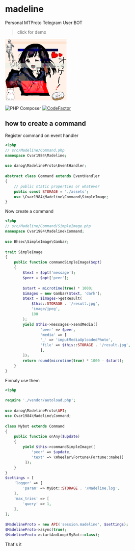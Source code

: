 # madeline
Personal MTProto Telegram User BOT
> click for demo
<a href="https://youtu.be/N4ZI5xgf0dA">
    <img src="assets/default.jpg" width="200px" height="200px"/>
</a>

![PHP Composer](https://github.com/Cvar1984/madeline/workflows/PHP%20Composer/badge.svg?branch=master)
[![CodeFactor](https://www.codefactor.io/repository/github/cvar1984/madeline/badge)](https://www.codefactor.io/repository/github/cvar1984/madeline)


## how to create a command
Register command on event handler
```php
<?php
// src/Madeline/Command.php
namespace Cvar1984\Madeline;

use danog\MadelineProto\EventHandler;

abstract class Command extends EventHandler
{
    // public static properties or whatever
    public const STORAGE = './assets';
    use \Cvar1984\Madeline\Command\SimpleImage;
}
```
Now create a command
```php
<?php
// src/Madeline/Command/SimpleImage.php
namespace Cvar1984\Madeline\Command;

use Bhsec\SimpleImage\Gambar;

trait SimpleImage
{
    public function commandSimpleImage($opt)
    {
        $text = $opt['message'];
        $peer = $opt['peer'];

        $start = microtime(true) * 1000;
        $images = new Gambar($text, 'dark');
        $text = $images->getResult(
            $this::STORAGE . '/result.jpg',
            'image/jpeg',
            100
        );
        yield $this->messages->sendMedia([
                'peer' => $peer,
                'media' => [
                '_' => 'inputMediaUploadedPhoto',
                'file' => $this::STORAGE . '/result.jpg',
                ],
        ]);
        return round(microtime(true) * 1000 - $start);
    }
}
```
Finnaly use them
```php
<?php

require './vendor/autoload.php';

use danog\MadelineProto\API;
use Cvar1984\Madeline\Command;

class Mybot extends Command
{
    public function onAny($update)
    {
        yield $this->commandSimpleImage([
            'peer' => $update,
            'text' => \Wheeler\Fortune\Fortune::make()
         ]);
    }
}
$settings = [
    'logger' => [
        'param' => MyBot::STORAGE . '/Madeline.log',
    ],
    'max_tries' => [
        'query' => 1,
    ],
];

$MadelineProto = new API('session.madeline', $settings);
$MadelineProto->async(true);
$MadelineProto->startAndLoop(MyBot::class);
```
That's it
